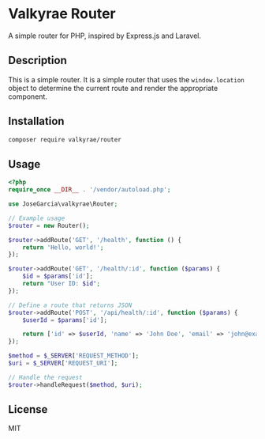 # Valkyrae Router
A simple router for PHP, inspired by Express.js and Laravel.

## Description
This is a simple router. It is a simple router that uses the `window.location` object to determine the current route and render the appropriate component.

## Installation
```bash
composer require valkyrae/router
```

## Usage
```php
<?php
require_once __DIR__ . '/vendor/autoload.php';

use JoseGarcia\valkyrae\Router;

// Example usage
$router = new Router();

$router->addRoute('GET', '/health', function () {
    return 'Hello, world!';
});

$router->addRoute('GET', '/health/:id', function ($params) {
    $id = $params['id'];
    return "User ID: $id";
});

// Define a route that returns JSON
$router->addRoute('POST', '/api/health/:id', function ($params) {
    $userId = $params['id'];

    return ['id' => $userId, 'name' => 'John Doe', 'email' => 'john@example.com'];
});

$method = $_SERVER['REQUEST_METHOD'];
$uri = $_SERVER['REQUEST_URI'];

// Handle the request
$router->handleRequest($method, $uri);
```

## License
MIT
```
